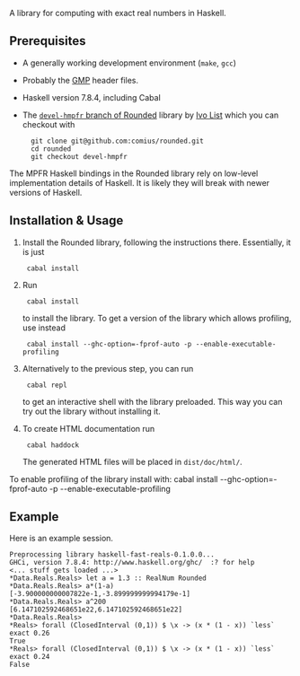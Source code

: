 A library for computing with exact real numbers in Haskell.

## Prerequisites

* A generally working development environment (`make`, `gcc`)
* Probably the [GMP](https://gmplib.org) header files.
* Haskell version 7.8.4, including Cabal
* The [`devel-hmpfr` branch of Rounded](https://github.com/comius/rounded/tree/devel-hmpfr) library by [Ivo List](https://github.com/comius) which you can checkout with

        git clone git@github.com:comius/rounded.git
        cd rounded
        git checkout devel-hmpfr

The MPFR Haskell bindings in the Rounded library rely on low-level implementation details
of Haskell. It is likely they will break with newer versions of Haskell.

## Installation & Usage

1. Install the Rounded library, following the instructions there. Essentially, it is just

        cabal install

2. Run

        cabal install

   to install the library. To get a version of the library which allows profiling, use
   instead

        cabal install --ghc-option=-fprof-auto -p --enable-executable-profiling

3. Alternatively to the previous step, you can run

        cabal repl

   to get an interactive shell with the library preloaded. This way you can try out the
   library without installing it.

4. To create HTML documentation run

        cabal haddock

   The generated HTML files will be placed in `dist/doc/html/`.

To enable profiling of the library install with:
cabal install --ghc-option=-fprof-auto -p --enable-executable-profiling

## Example

Here is an example session.

    Preprocessing library haskell-fast-reals-0.1.0.0...
    GHCi, version 7.8.4: http://www.haskell.org/ghc/  :? for help
    <... stuff gets loaded ...>
    *Data.Reals.Reals> let a = 1.3 :: RealNum Rounded
    *Data.Reals.Reals> a*(1-a)
    [-3.900000000007822e-1,-3.899999999994179e-1]
    *Data.Reals.Reals> a^200
    [6.147102592468651e22,6.147102592468651e22]
    *Data.Reals.Reals> 
    *Reals> forall (ClosedInterval (0,1)) $ \x -> (x * (1 - x)) `less` exact 0.26
    True
    *Reals> forall (ClosedInterval (0,1)) $ \x -> (x * (1 - x)) `less` exact 0.24
    False
